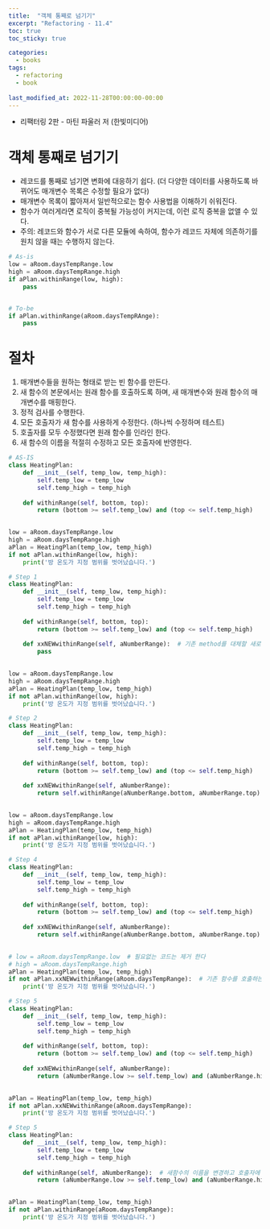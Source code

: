 ```yaml
---
title:  "객체 통째로 넘기기"
excerpt: "Refactoring - 11.4"
toc: true
toc_sticky: true

categories:
  - books
tags:
  - refactoring
  - book
  
last_modified_at: 2022-11-28T00:00:00-00:00
---
```


* 리팩터링 2판 - 마틴 파울러 저 (한빛미디어)

# 객체 통째로 넘기기
* 레코드를 통째로 넘기면 변화에 대응하기 쉽다. (더 다양한 데이터를 사용하도록 바뀌어도 매개변수 목록은 수정할 필요가 없다)
* 매개변수 목록이 짧아져서 일반적으로는 함수 사용법을 이해하기 쉬워진다.
* 함수가 여러게라면 로직이 중복될 가능성이 커지는데, 이런 로직 중복을 없앨 수 있다.
* 주의: 레코드와 함수가 서로 다른 모듈에 속하여, 함수가 레코드 자체에 의존하기를 원치 않을 때는 수행하지 않는다.

```python
# As-is
low = aRoom.daysTempRange.low
high = aRoom.daysTempRange.high
if aPlan.withinRange(low, high):
    pass


# To-be
if aPlan.withinRange(aRoom.daysTempRAnge):
    pass
```

# 절차
1. 매개변수들을 원하는 형태로 받는 빈 함수를 만든다.
2. 새 함수의 본문에서는 원래 함수를 호출하도록 하며, 새 매개변수와 원래 함수의 매개변수를 매핑한다.
3. 정적 검사를 수행한다.
4. 모든 호출자가 새 함수를 사용하게 수정한다. (하나씩 수정하며 테스트)
5. 호출자를 모두 수정했다면 원래 함수를 인라인 한다.
6. 새 함수의 이름을 적절히 수정하고 모든 호출자에 반영한다.

```python
# AS-IS
class HeatingPlan:
    def __init__(self, temp_low, temp_high):
        self.temp_low = temp_low
        self.temp_high = temp_high
    
    def withinRange(self, bottom, top):
        return (bottom >= self.temp_low) and (top <= self.temp_high)

    
low = aRoom.daysTempRange.low
high = aRoom.daysTempRange.high
aPlan = HeatingPlan(temp_low, temp_high)
if not aPlan.withinRange(low, high):
    print('방 온도가 지정 범위를 벗어났습니다.')
```

```python
# Step 1
class HeatingPlan:
    def __init__(self, temp_low, temp_high):
        self.temp_low = temp_low
        self.temp_high = temp_high
    
    def withinRange(self, bottom, top):
        return (bottom >= self.temp_low) and (top <= self.temp_high)
    
    def xxNEWwithinRange(self, aNumberRange):  # 기존 method를 대체할 새로운 method를 만든다
        pass

        
low = aRoom.daysTempRange.low
high = aRoom.daysTempRange.high
aPlan = HeatingPlan(temp_low, temp_high)
if not aPlan.withinRange(low, high):
    print('방 온도가 지정 범위를 벗어났습니다.')
```

```python
# Step 2
class HeatingPlan:
    def __init__(self, temp_low, temp_high):
        self.temp_low = temp_low
        self.temp_high = temp_high
    
    def withinRange(self, bottom, top):
        return (bottom >= self.temp_low) and (top <= self.temp_high)
    
    def xxNEWwithinRange(self, aNumberRange):  
        return self.withinRange(aNumberRange.bottom, aNumberRange.top)  # 기존 method를 호출하는 코드로 채운다

        
low = aRoom.daysTempRange.low
high = aRoom.daysTempRange.high
aPlan = HeatingPlan(temp_low, temp_high)
if not aPlan.withinRange(low, high):
    print('방 온도가 지정 범위를 벗어났습니다.')
```

```python
# Step 4
class HeatingPlan:
    def __init__(self, temp_low, temp_high):
        self.temp_low = temp_low
        self.temp_high = temp_high
    
    def withinRange(self, bottom, top):
        return (bottom >= self.temp_low) and (top <= self.temp_high)
    
    def xxNEWwithinRange(self, aNumberRange):  
        return self.withinRange(aNumberRange.bottom, aNumberRange.top)

        
# low = aRoom.daysTempRange.low  # 필요없는 코드는 제거 한다
# high = aRoom.daysTempRange.high
aPlan = HeatingPlan(temp_low, temp_high)
if not aPlan.xxNEWwithinRange(aRoom.daysTempRange):  # 기존 함수를 호출하는 코드를 새 함수를 호출하도록 수정한다
    print('방 온도가 지정 범위를 벗어났습니다.')
```

```python
# Step 5
class HeatingPlan:
    def __init__(self, temp_low, temp_high):
        self.temp_low = temp_low
        self.temp_high = temp_high
    
    def withinRange(self, bottom, top):
        return (bottom >= self.temp_low) and (top <= self.temp_high)
    
    def xxNEWwithinRange(self, aNumberRange):  
        return (aNumberRange.low >= self.temp_low) and (aNumberRange.high <= self.temp_high)  # 원래 함수를 인라인 한다

        
aPlan = HeatingPlan(temp_low, temp_high)
if not aPlan.xxNEWwithinRange(aRoom.daysTempRange):
    print('방 온도가 지정 범위를 벗어났습니다.')
```

```python
# Step 5
class HeatingPlan:
    def __init__(self, temp_low, temp_high):
        self.temp_low = temp_low
        self.temp_high = temp_high
    
    def withinRange(self, aNumberRange):  # 새함수의 이름을 변경하고 호출자에 모두 반영한다  
        return (aNumberRange.low >= self.temp_low) and (aNumberRange.high <= self.temp_high)

        
aPlan = HeatingPlan(temp_low, temp_high)
if not aPlan.withinRange(aRoom.daysTempRange):
    print('방 온도가 지정 범위를 벗어났습니다.')
```


